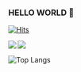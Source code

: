 ### HELLO WORLD 👋

[![Hits](https://hits.seeyoufarm.com/api/count/incr/badge.svg?url=https%3A%2F%2Fgithub.com%2Fseiyeon&count_bg=%2379C83D&title_bg=%23555555&icon=&icon_color=%23E7E7E7&title=hits&edge_flat=false)](https://hits.seeyoufarm.com)

<a href="https://blog.naver.com/jjjo0o">
    <img 
        src="Tech%20Blog-655ced"? style=flat&link=https://blog.naver.com/jjjo0o"
        style="height : auto; margin-left : 10px; margin-right : 10px;"/>
</a>

<img align='left' src="http://mazassumnida.wtf/api/v2/generate_badge?boj=jjjooo48">

![Top Langs](https://github-readme-stats.vercel.app/api/top-langs/?username=seiyeon&layout=compact&theme=tokyonight)



